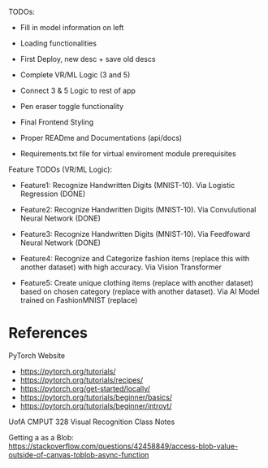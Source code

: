 TODOs:
- Fill in model information on left
- Loading functionalities
- First Deploy, new desc + save old descs

- Complete VR/ML Logic (3 and 5)
- Connect 3 & 5 Logic to rest of app
- Pen eraser toggle functionality
- Final Frontend Styling
- Proper READme and Documentations (api/docs)
- Requirements.txt file for virtual enviroment module prerequisites

Feature TODOs (VR/ML Logic):
- Feature1: Recognize Handwritten Digits (MNIST-10). Via Logistic Regression (DONE)
 
- Feature2: Recognize Handwritten Digits (MNIST-10). Via Convulutional Neural Network (DONE)

- Feature3: Recognize Handwritten Digits (MNIST-10). Via Feedfoward Neural Network (DONE)

- Feature4: Recognize and Categorize fashion items (replace this with another dataset) with high accuracy. Via Vision Transformer

- Feature5: Create unique clothing items (replace with another dataset) based on chosen category (replace with another dataset). Via AI Model trained on FashionMNIST (replace)

# References
PyTorch Website
- https://pytorch.org/tutorials/
- https://pytorch.org/tutorials/recipes/
- https://pytorch.org/get-started/locally/
- https://pytorch.org/tutorials/beginner/basics/
- https://pytorch.org/tutorials/beginner/introyt/

UofA CMPUT 328 Visual Recognition Class Notes

Getting a <Canvas> as a Blob:
https://stackoverflow.com/questions/42458849/access-blob-value-outside-of-canvas-toblob-async-function

